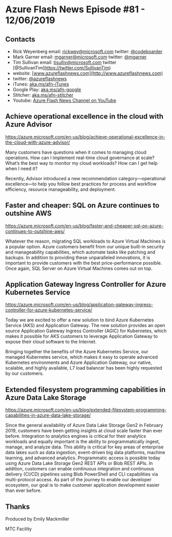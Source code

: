 # Azure Flash News Episode #81 - 12/06/2019

## Contacts
* Rick Weyenberg  email: rickwey@microsoft.com twitter: [@codeboarder](https://www.twitter.com/codeboarder)
* Mark Garner email: mgarner@microsoft.com twitter: [@mgarner](https://www.twitter.com/mgarner)
* Tim Sullivan email: tisulliv@microsoft.com twitter [@SullivanTim]https://twitter.com/SullivanTim)
* website: [www.azureflashnews.com](http://www.azureflashnews.com)
* twitter: [@azureflashnews](https://www.twitter.com/azureflashnews)
* iTunes: [aka.ms/afn-iTunes](https://aka.ms/afn-iTunes)
* Google Play: [aka.ms/afn-google](https://aka.ms/afn-google)
* Stitcher: [aka.ms/afn-stitcher](https://aka.ms/afn-stitcher)
* Youtube: [Azure Flash News Channel on YouTube](https://www.youtube.com/channel/UCV6U_D4q7OxQaf0rFfEb6fQ)

## Achieve operational excellence in the cloud with Azure Advisor

https://azure.microsoft.com/en-us/blog/achieve-operational-excellence-in-the-cloud-with-azure-advisor/

Many customers have questions when it comes to managing cloud operations. How can I implement real-time cloud governance at scale? What’s the best way to monitor my cloud workloads? How can I get help when I need it?

Recently, Advisor introduced a new recommendation category—operational excellence—to help you follow best practices for process and workflow efficiency, resource manageability, and deployment.

## Faster and cheaper: SQL on Azure continues to outshine AWS

https://azure.microsoft.com/en-us/blog/faster-and-cheaper-sql-on-azure-continues-to-outshine-aws/

Whatever the reason, migrating SQL workloads to Azure Virtual Machines is a popular option. Azure customers benefit from our unique built-in security and manageability capabilities, which automate tasks like patching and backups. In addition to providing these unparalleled innovations, it is important to provide customers with the best price-performance possible. Once again, SQL Server on Azure Virtual Machines comes out on top.

## Application Gateway Ingress Controller for Azure Kubernetes Service

https://azure.microsoft.com/en-us/blog/application-gateway-ingress-controller-for-azure-kubernetes-service/

Today we are excited to offer a new solution to bind Azure Kubernetes Service (AKS) and Application Gateway. The new solution provides an open source Application Gateway Ingress Controller (AGIC) for Kubernetes, which makes it possible for AKS customers to leverage Application Gateway to expose their cloud software to the Internet.

Bringing together the benefits of the Azure Kubernetes Service, our managed Kubernetes service, which makes it easy to operate advanced Kubernetes environments and Azure Application Gateway, our native, scalable, and highly available, L7 load balancer has been highly requested by our customers.

## Extended filesystem programming capabilities in Azure Data Lake Storage

https://azure.microsoft.com/en-us/blog/extended-filesystem-programming-capabilities-in-azure-data-lake-storage/

Since the general availability of Azure Data Lake Storage Gen2 in February 2019, customers have been getting insights at cloud scale faster than ever before. Integration to analytics engines is critical for their analytics workloads and equally important is the ability to programmatically ingest, manage, and analyze data. This ability is critical for key areas of enterprise data lakes such as data ingestion, event-driven big data platforms, machine learning, and advanced analytics. Programmatic access is possible today using Azure Data Lake Storage Gen2 REST APIs or Blob REST APIs. In addition, customers can enable continuous integration and continuous delivery (CI/CD) pipelines using Blob PowerShell and CLI capabilities via multi-protocol access. As part of the journey to enable our developer ecosystem, our goal is to make customer application development easier than ever before.

## Thanks
Produced by Emily Mackmiller

MTC Facility